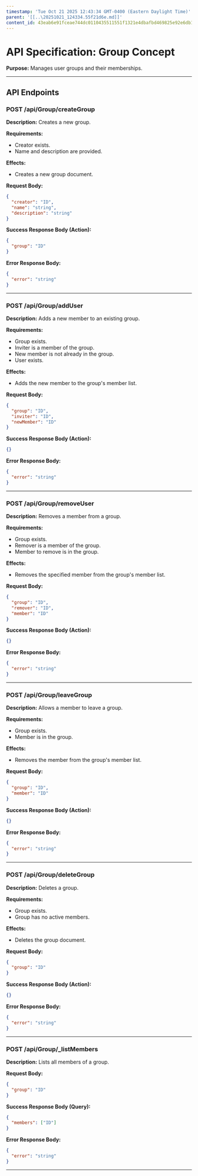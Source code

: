 ```yaml
---
timestamp: 'Tue Oct 21 2025 12:43:34 GMT-0400 (Eastern Daylight Time)'
parent: '[[..\20251021_124334.55f21d6e.md]]'
content_id: 43eab6e91fceae744dc0110435511551f1321e4dbafbd469825e92e6db14ab7e
---
```


# API Specification: Group Concept

**Purpose:** Manages user groups and their memberships.

***

## API Endpoints

### POST /api/Group/createGroup

**Description:** Creates a new group.

**Requirements:**

* Creator exists.
* Name and description are provided.

**Effects:**

* Creates a new group document.

**Request Body:**

```json
{
  "creator": "ID",
  "name": "string",
  "description": "string"
}
```

**Success Response Body (Action):**

```json
{
  "group": "ID"
}
```

**Error Response Body:**

```json
{
  "error": "string"
}
```

***

### POST /api/Group/addUser

**Description:** Adds a new member to an existing group.

**Requirements:**

* Group exists.
* Inviter is a member of the group.
* New member is not already in the group.
* User exists.

**Effects:**

* Adds the new member to the group's member list.

**Request Body:**

```json
{
  "group": "ID",
  "inviter": "ID",
  "newMember": "ID"
}
```

**Success Response Body (Action):**

```json
{}
```

**Error Response Body:**

```json
{
  "error": "string"
}
```

***

### POST /api/Group/removeUser

**Description:** Removes a member from a group.

**Requirements:**

* Group exists.
* Remover is a member of the group.
* Member to remove is in the group.

**Effects:**

* Removes the specified member from the group's member list.

**Request Body:**

```json
{
  "group": "ID",
  "remover": "ID",
  "member": "ID"
}
```

**Success Response Body (Action):**

```json
{}
```

**Error Response Body:**

```json
{
  "error": "string"
}
```

***

### POST /api/Group/leaveGroup

**Description:** Allows a member to leave a group.

**Requirements:**

* Group exists.
* Member is in the group.

**Effects:**

* Removes the member from the group's member list.

**Request Body:**

```json
{
  "group": "ID",
  "member": "ID"
}
```

**Success Response Body (Action):**

```json
{}
```

**Error Response Body:**

```json
{
  "error": "string"
}
```

***

### POST /api/Group/deleteGroup

**Description:** Deletes a group.

**Requirements:**

* Group exists.
* Group has no active members.

**Effects:**

* Deletes the group document.

**Request Body:**

```json
{
  "group": "ID"
}
```

**Success Response Body (Action):**

```json
{}
```

**Error Response Body:**

```json
{
  "error": "string"
}
```

***

### POST /api/Group/\_listMembers

**Description:** Lists all members of a group.

**Request Body:**

```json
{
  "group": "ID"
}
```

**Success Response Body (Query):**

```json
{
  "members": ["ID"]
}
```

**Error Response Body:**

```json
{
  "error": "string"
}
```

***
